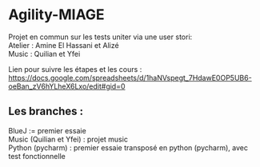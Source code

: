 # Agility-MIAGE

Projet en commun sur les tests uniter via une user stori: <br>
Atelier : Amine El Hassani et Alizé <br>
Music : Quilian et Yfei<br>

Lien pour suivre les étapes et les cours : <br>
https://docs.google.com/spreadsheets/d/1haNVspegt_7HdawE0OP5UB6-oeBan_zV6hYLheX6Lxo/edit#gid=0

## Les branches :
BlueJ := premier essaie  <br>
Music (Quilian et Yfei) : projet music  <br>
Python (pycharm) : premier essaie transposé en python (pycharm), avec test fonctionnelle<br>
